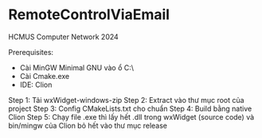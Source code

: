 # RemoteControlViaEmail
HCMUS Computer Network 2024

Prerequisites:
- Cài MinGW Minimal GNU vào ổ C:\
- Cài Cmake.exe
- IDE: Clion

Step 1:
Tải wxWidget-windows-zip
Step 2:
Extract vào thư mục root của project
Step 3:
Config CMakeLists.txt cho chuẩn
Step 4:
Build bằng native Clion 
Step 5:
Chạy file .exe thì lấy hết .dll trong wxWidget (source code) và bin/mingw của Clion bỏ hết vào thư mục release